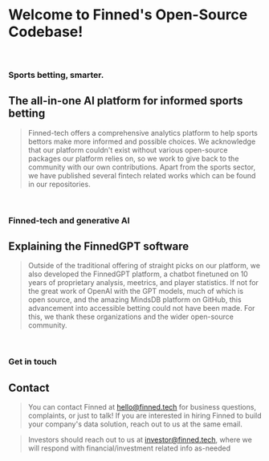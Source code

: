 # Welcome to Finned's Open-Source Codebase!

<br>

### Sports betting, smarter.
## The all-in-one AI platform for informed sports betting
> Finned-tech offers a comprehensive analytics platform to help sports bettors make more informed and possible choices. We acknowledge that our platform couldn't exist without various open-source packages our platform relies on, so we work to give back to the community with our own contributions. Apart from the sports sector, we have published several fintech related works which can be found in our repositories.

<br>

### Finned-tech and generative AI
## Explaining the FinnedGPT software
> Outside of the traditional offering of straight picks on our platform, we also developed the FinnedGPT platform, a chatbot finetuned on 10 years of proprietary analysis, meetrics, and player statistics. If not for the great work of OpenAI with the GPT models, much of which is open source, and the amazing MindsDB platform on GitHub, this advancement into accessible betting could not have been made. For this, we thank these organizations and the wider open-source community.

<br>

### Get in touch
## Contact
> You can contact Finned at <a href="mailto:hello@finned.ai">hello@finned.tech</a> for business questions, complaints, or just to talk! If you are interested in hiring Finned to build your company's data solution, reach out to us at the same email.

> Investors should reach out to us at <a href="mailto:investor@finned.ai">investor@finned.tech</a>, where we will respond with financial/investment related info as-needed

